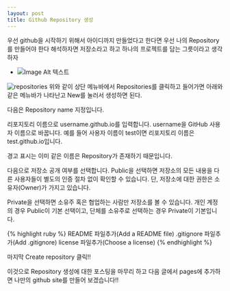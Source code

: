 ```yaml
---
layout: post
title: Github Repository 생성
---
```

우선 github을 시작하기 위해서 아이디까지 만들었다고 한다면 우선 나의 Repository를 만들어야 한다 해석하자면 저장소라고 하고 하나의 프로젝트를 담는 그릇이라고 생각하자

- ![Image Alt 텍스트]({{site.url}}/assets/_images/repositories.jpg)
<img src="/repositories.jpg" alt="repositories" />
위와 같이 상단 메뉴바에서 Repositories를 클릭하고 들어가면 아래와 같은 메뉴바가 나타난고 New를 눌러서 생성하면 된다.

다음은 Repository name 지정입니다.

리포지토리 이름으로 username.github.io를 입력합니다. username을 GitHub 사용자 이름으로 바꿉니다. 예를 들어 사용자 이름이 test이면 리포지토리 이름은 test.github.io입니다.

경고 표시는 이미 같은 이름은 Repository가 존재하기 때문입니다.

다음으로 저장소 공개 여부를 선택합니다. Public을 선택하면 저장소의 모든 내용을 다른 사용자들이 별도의 인증 절차 없이 확인할 수 있습니다. 단, 저장소에 대한 권한은 소유자(Owner)가 가지고 있습니다.

Private을 선택하면 소유주 혹은 협업하는 사람만 저장소를 볼 수 있습니다. 개인 계정의 경우 Public이 기본 선택이고, 단체를 소유주로 선택하는 경우 Private이 기본입니다.


{% highlight ruby %}
README 파일추가(Add a README file)
.gitignore 파일추가(Add .gitignore)
license 파일추가(Choose a license)
{% endhighlight %}

마지막 Create repository 클릭!!

이것으로 Repository 생성에 대한 포스팅을 마무리 하고
다음 글에서 pages에 추가하면 나만의 github site를 만들어 보겠습니다!!



[jekyll-docs]: http://jekyllrb.com/docs/home
[jekyll-gh]:   https://github.com/jekyll/jekyll
[jekyll-talk]: https://talk.jekyllrb.com/
